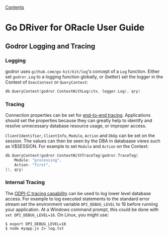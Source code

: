 [Contents](./contents.md)

# Go DRiver for ORacle User Guide

## Godror Logging and Tracing

### <a name="logging"></a> Logging

godror uses `github.com/go-kit/kit/log`'s concept of a `Log` function.  Either
set `godror.Log` to a logging function globally, or (better) set the logger in
the Context of `ExecContext` or `QueryContext`:

```go
db.QueryContext(godror.ContextWithLog(ctx, logger.Log), qry)
```

### <a name="tracing"></a> Tracing

Connection properties can be set for [end-to-end
tracing](https://www.oracle.com/pls/topic/lookup?ctx=dblatest&id=GUID-246A5A52-E666-4DBC-BDF6-98B83260A7AD).
Applications should set the properties because they can greatly help to identify
and resolve unnecessary database resource usage, or improper access.

`ClientIdentifier`, `ClientInfo`, `Module`, `Action` and `DbOp` can be set on
the session.  The values can then be seen by the DBA in databaase views such as
V$SESSION.  For example to set `Module` and `Action` on the Context:

```go
db.QueryContext(godror.ContextWithTraceTag(godror.TraceTag{
    Module: "processing",
    Action: "first",
}), qry)
```

### <a name="internaltracing"></a> Internal Tracing

The [ODPI-C tracing
capability](https://oracle.github.io/odpi/doc/user_guide/debugging.html) can be
used to log lower level database access.  For example to log executed statements
to the standard error stream set the environment variable `DPI_DEBUG_LEVEL` to
16 before running your application.  At a Windows command prompt, this could be
done with `set DPI_DEBUG_LEVEL=16`.  On Linux, you might use:

```
$ export DPI_DEBUG_LEVEL=16
$ node myapp.js 2> log.txt
```
